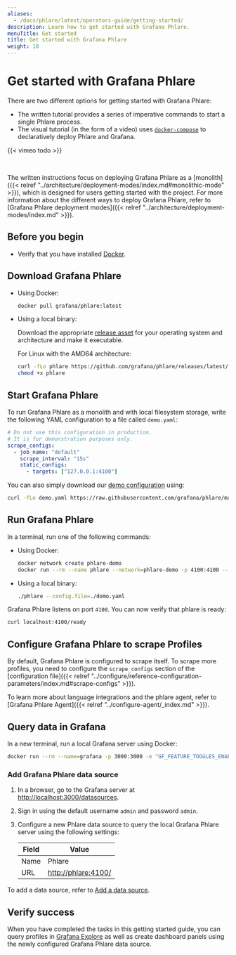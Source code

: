 ```yaml
---
aliases:
  - /docs/phlare/latest/operators-guide/getting-started/
description: Learn how to get started with Grafana Phlare.
menuTitle: Get started
title: Get started with Grafana Phlare
weight: 10
---
```


# Get started with Grafana Phlare

There are two different options for getting started with Grafana Phlare:

- The written tutorial provides a series of imperative commands to start a single Phlare process.
- The visual tutorial (in the form of a video) uses [`docker-compose`](https://github.com/grafana/phlare/tree/main/tools/docker-compose) to declaratively deploy Phlare and Grafana.

{{< vimeo todo >}}

<br/>

The written instructions focus on deploying Grafana Phlare as a [monolith]({{< relref "../architecture/deployment-modes/index.md#monolithic-mode" >}}), which is designed for users getting started with the project. For more information about the different ways to deploy Grafana Phlare, refer to [Grafana Phlare deployment modes]({{< relref "../architecture/deployment-modes/index.md" >}}).

## Before you begin

- Verify that you have installed [Docker](https://docs.docker.com/engine/install/).

## Download Grafana Phlare

- Using Docker:

  ```bash
  docker pull grafana/phlare:latest
  ```

- Using a local binary:

  Download the appropriate [release asset](https://github.com/grafana/phlare/releases/latest) for your operating system and architecture and make it executable.

  For Linux with the AMD64 architecture:

  ```bash
  curl -fLo phlare https://github.com/grafana/phlare/releases/latest/download/phlare-linux-amd64
  chmod +x phlare
  ```

## Start Grafana Phlare

To run Grafana Phlare as a monolith and with local filesystem storage, write the following YAML configuration to a file called `demo.yaml`:

```yaml
# Do not use this configuration in production.
# It is for demonstration purposes only.
scrape_configs:
  - job_name: "default"
    scrape_interval: "15s"
    static_configs:
      - targets: ["127.0.0.1:4100"]
```

You can also simply download our [demo configuration](https://raw.githubusercontent.com/grafana/phlare/main/cmd/phlare/phlare.yaml) using:

```bash
curl -fLo demo.yaml https://raw.githubusercontent.com/grafana/phlare/main/cmd/phlare/phlare.yaml
```

## Run Grafana Phlare

In a terminal, run one of the following commands:

- Using Docker:

  ```bash
  docker network create phlare-demo
  docker run --rm --name phlare --network=phlare-demo -p 4100:4100 --volume "$(pwd)"/demo.yaml:/etc/phlare/demo.yaml grafana/phlare:latest --config.file=/etc/phlare/demo.yaml
  ```

- Using a local binary:

  ```bash
  ./phlare --config.file=./demo.yaml
  ```

Grafana Phlare listens on port `4100`. You can now verify that phlare is ready:

```bash
curl localhost:4100/ready
```

## Configure Grafana Phlare to scrape Profiles

By default, Grafana Phlare is configured to scrape itself.
To scrape more profiles, you need to configure the `scrape_configs` section of the [configuration file]({{< relref "../configure/reference-configuration-parameters/index.md#scrape-configs" >}}).

To learn more about language integrations and the phlare agent, refer to [Grafana Phlare Agent]({{< relref "../configure-agent/_index.md" >}}).

## Query data in Grafana

In a new terminal, run a local Grafana server using Docker:

```bash
docker run --rm --name=grafana -p 3000:3000 -e "GF_FEATURE_TOGGLES_ENABLE=flameGraph" --network=phlare-demo aocenas/grafana:profiling-ds
```

### Add Grafana Phlare data source

1. In a browser, go to the Grafana server at [http://localhost:3000/datasources](http://localhost:3000/datasources).
1. Sign in using the default username `admin` and password `admin`.
1. Configure a new Phlare data source to query the local Grafana Phlare server using the following settings:

   | Field | Value                                                                |
   | ----- | -------------------------------------------------------------------- |
   | Name  | Phlare                                                               |
   | URL   | [http://phlare:4100/](http://phlare:4100/) |

To add a data source, refer to [Add a data source](https://grafana.com/docs/grafana/latest/datasources/add-a-data-source/).

## Verify success

When you have completed the tasks in this getting started guide, you can query profiles in [Grafana Explore](https://grafana.com/docs/grafana/latest/explore/)
as well as create dashboard panels using the newly configured Grafana Phlare data source.

